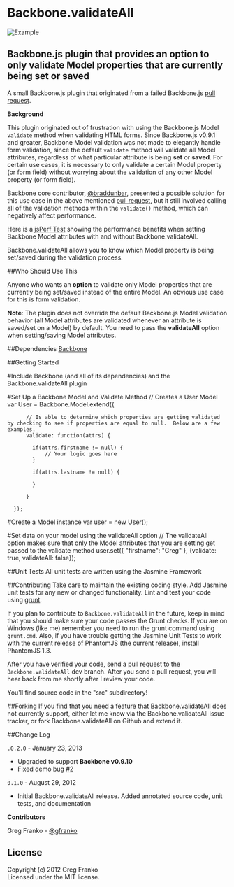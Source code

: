 Backbone.validateAll
====================

![Example](http://backbonejs.org/docs/images/backbone.png)

Backbone.js plugin that provides an option to only validate Model properties that are currently being set or saved
------------------------------------------------------------------------------------------------------------------

A small Backbone.js plugin that originated from a failed Backbone.js [pull request](https://github.com/documentcloud/backbone/pull/1595).

**Background**

This plugin originated out of frustration with using the Backbone.js Model `validate` method when validating HTML forms.  Since Backbone.js v0.9.1 and greater, Backbone Model validation was not made to elegantly handle form validation, since the default `validate` method will validate all Model attributes, regardless of what particular attribute is being **set** or **saved**.  For certain use cases, it is necessary to only validate a certain Model property (or form field) without worrying about the validation of any other Model property (or form field).

Backbone core contributor, [@braddunbar](https://github.com/braddunbar), presented a possible solution for this use case in the above mentioned [pull request](https://github.com/documentcloud/backbone/pull/1595), but it still involved calling all of the validation methods within the `validate()` method, which can negatively affect performance.

Here is a [jsPerf Test](http://jsperf.com/backbone-validateall) showing the performance benefits when setting Backbone Model attributes with and without Backbone.validateAll.

Backbone.validateAll allows you to know which Model property is being set/saved during the validation process.

##Who Should Use This

Anyone who wants an **option** to validate only Model properties that are currently being set/saved instead of the entire Model.  An obvious use case for this is form validation.

**Note**: The plugin does not override the default Backbone.js Model validation behavior (all Model attributes are validated whenever an attribute is saved/set on a Model) by default.  You need to pass the **validateAll** option when setting/saving Model attributes.

##Dependencies
[Backbone](http://www.backbonejs.org)

##Getting Started

#Include Backbone (and all of its dependencies) and the Backbone.validateAll plugin
    <script src='http://code.jquery.com/jquery.js'></script>
    <script src='http://underscorejs.org/underscore.js'></script>
    <script src='http://backbonejs.org/backbone.js'></script>
    <script src='http://gregfranko.com/javascripts/Backbone.validateAll.js'></script>

#Set Up a Backbone Model and Validate Method
      // Creates a User Model
      var User = Backbone.Model.extend({

          // Is able to determine which properties are getting validated by checking to see if properties are equal to null.  Below are a few examples.
          validate: function(attrs) {

          	if(attrs.firstname != null) {
          		// Your logic goes here
          	}

          	if(attrs.lastname != null) {

          	}
            
          }

      });

#Create a Model instance
    var user = new User();

#Set data on your model using the validateAll option
    // The validateAll option makes sure that only the Model attributes that you are setting get passed to the validate method
    user.set({ "firstname": "Greg" }, {validate: true, validateAll: false});

##Unit Tests
All unit tests are written using the Jasmine Framework

##Contributing
Take care to maintain the existing coding style. Add Jasmine unit tests for any new or changed functionality. Lint and test your code using [grunt](https://github.com/cowboy/grunt).

If you plan to contribute to `Backbone.validateAll` in the future, keep in mind that you should make sure your code passes the Grunt checks.  If you are on Windows (like me) remember you need to run the grunt command using `grunt.cmd`.  Also, if you have trouble getting the Jasmine Unit Tests to work with the current release of PhantomJS (the current release), install PhantomJS 1.3.

After you have verified your code, send a pull request to the `Backbone.validateAll` dev branch.  After you send a pull request, you will hear back from me shortly after I review your code.

You'll find source code in the "src" subdirectory!

##Forking
If you find that you need a feature that Backbone.validateAll does not currently support, either let me know via the Backbone.validateAll issue tracker, or fork Backbone.validateAll on Github and extend it.

##Change Log

`.0.2.0` - January 23, 2013

- Upgraded to support **Backbone v0.9.10**
- Fixed demo bug [#2](https://github.com/gfranko/Backbone.validateAll/issues/2)

`0.1.0` - August 29, 2012

- Initial Backbone.validateAll release.  Added annotated source code, unit tests, and documentation

**Contributors**

Greg Franko - [@gfranko](https://github.com/gfranko)

## License
Copyright (c) 2012 Greg Franko  
Licensed under the MIT license.
